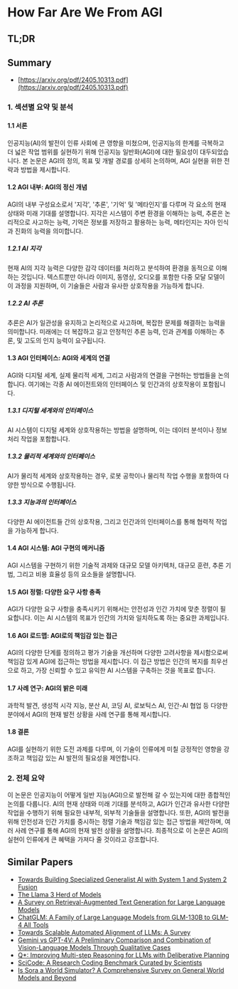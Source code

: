 # How Far Are We From AGI
## TL;DR
## Summary
- [https://arxiv.org/pdf/2405.10313.pdf](https://arxiv.org/pdf/2405.10313.pdf)

### 1. 섹션별 요약 및 분석

#### 1.1 서론
인공지능(AI)의 발전이 인류 사회에 큰 영향을 미쳤으며, 인공지능의 한계를 극복하고 더 넓은 작업 범위를 실현하기 위해 인공지능 일반화(AGI)에 대한 필요성이 대두되었습니다. 본 논문은 AGI의 정의, 목표 및 개발 경로를 상세히 논의하며, AGI 실현을 위한 전략과 방법을 제시합니다.

#### 1.2 AGI 내부: AGI의 정신 개념
AGI의 내부 구성요소로서 '지각', '추론', '기억' 및 '메타인지'를 다루며 각 요소의 현재 상태와 미래 기대를 설명합니다. 지각은 시스템이 주변 환경을 이해하는 능력, 추론은 논리적으로 사고하는 능력, 기억은 정보를 저장하고 활용하는 능력, 메타인지는 자아 인식과 진화의 능력을 의미합니다.

##### 1.2.1 AI 지각
현재 AI의 지각 능력은 다양한 감각 데이터를 처리하고 분석하여 환경을 동적으로 이해하는 것입니다. 텍스트뿐만 아니라 이미지, 동영상, 오디오를 포함한 다중 모달 모델이 이 과정을 지원하며, 이 기술들은 사람과 유사한 상호작용을 가능하게 합니다.

##### 1.2.2 AI 추론
추론은 AI가 일관성을 유지하고 논리적으로 사고하며, 복잡한 문제를 해결하는 능력을 의미합니다. 미래에는 더 복잡하고 길고 안정적인 추론 능력, 인과 관계를 이해하는 추론, 및 고도의 인지 능력이 요구됩니다.

#### 1.3 AGI 인터페이스: AGI와 세계의 연결
AGI와 디지털 세계, 실제 물리적 세계, 그리고 사람과의 연결을 구현하는 방법들을 논의합니다. 여기에는 각종 AI 에이전트와의 인터페이스 및 인간과의 상호작용이 포함됩니다.

##### 1.3.1 디지털 세계와의 인터페이스
AI 시스템이 디지털 세계와 상호작용하는 방법을 설명하며, 이는 데이터 분석이나 정보 처리 작업을 포함합니다.

##### 1.3.2 물리적 세계와의 인터페이스
AI가 물리적 세계와 상호작용하는 경우, 로봇 공학이나 물리적 작업 수행을 포함하여 다양한 방식으로 수행됩니다.

##### 1.3.3 지능과의 인터페이스
다양한 AI 에이전트들 간의 상호작용, 그리고 인간과의 인터페이스를 통해 협력적 작업을 가능하게 합니다.

#### 1.4 AGI 시스템: AGI 구현의 메커니즘
AGI 시스템을 구현하기 위한 기술적 과제와 대규모 모델 아키텍처, 대규모 훈련, 추론 기법, 그리고 비용 효율성 등의 요소들을 설명합니다.

#### 1.5 AGI 정렬: 다양한 요구 사항 충족
AGI가 다양한 요구 사항을 충족시키기 위해서는 안전성과 인간 가치에 맞춘 정렬이 필요합니다. 이는 AI 시스템의 목표가 인간의 가치와 일치하도록 하는 중요한 과제입니다.

#### 1.6 AGI 로드맵: AGI로의 책임감 있는 접근
AGI의 다양한 단계를 정의하고 평가 기술을 개선하며 다양한 고려사항을 제시함으로써 책임감 있게 AGI에 접근하는 방법을 제시합니다. 이 접근 방법은 인간의 복지를 최우선으로 하고, 가장 신뢰할 수 있고 유익한 AI 시스템을 구축하는 것을 목표로 합니다.

#### 1.7 사례 연구: AGI의 밝은 미래
과학적 발견, 생성적 시각 지능, 분산 AI, 코딩 AI, 로보틱스 AI, 인간-AI 협업 등 다양한 분야에서 AGI의 현재 발전 상황을 사례 연구를 통해 제시합니다.

#### 1.8 결론
AGI를 실현하기 위한 도전 과제를 다루며, 이 기술이 인류에게 미칠 긍정적인 영향을 강조하고 책임감 있는 AI 발전의 필요성을 제언합니다.

### 2. 전체 요약
이 논문은 인공지능이 어떻게 일반 지능(AGI)으로 발전해 갈 수 있는지에 대한 종합적인 논의를 다룹니다. AI의 현재 상태와 미래 기대를 분석하고, AGI가 인간과 유사한 다양한 작업을 수행하기 위해 필요한 내부적, 외부적 기술들을 설명합니다. 또한, AGI의 발전을 위해 안전성과 인간 가치를 중시하는 정렬 기술과 책임감 있는 접근 방법을 제안하며, 여러 사례 연구를 통해 AGI의 현재 발전 상황을 설명합니다. 최종적으로 이 논문은 AGI의 실현이 인류에게 큰 혜택을 가져다 줄 것이라고 강조합니다. 

## Similar Papers
- [Towards Building Specialized Generalist AI with System 1 and System 2 Fusion](2407.08642.md)
- [The Llama 3 Herd of Models](2407.21783.md)
- [A Survey on Retrieval-Augmented Text Generation for Large Language Models](2404.10981.md)
- [ChatGLM: A Family of Large Language Models from GLM-130B to GLM-4 All Tools](2406.12793.md)
- [Towards Scalable Automated Alignment of LLMs: A Survey](2406.01252.md)
- [Gemini vs GPT-4V: A Preliminary Comparison and Combination of Vision-Language Models Through Qualitative Cases](2312.15011.md)
- [Q*: Improving Multi-step Reasoning for LLMs with Deliberative Planning](2406.14283.md)
- [SciCode: A Research Coding Benchmark Curated by Scientists](2407.13168.md)
- [Is Sora a World Simulator? A Comprehensive Survey on General World Models and Beyond](2405.03520.md)
